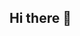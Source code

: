 ## Hi there 👋

<!--
**TheLoulou8149/TheLoulou8149** is a ✨ _special_ ✨ repository because its `README.md` (this file) appears on your GitHub profile.

Here are some ideas to get you started:

- 🔭 I’m currently working on Astrophoto
- 🌱 I’m currently learning IT
- 🤔 I’m looking for help with discord
- 💬 Ask me about everything
- ⚡ Fun fact: I am a genious
